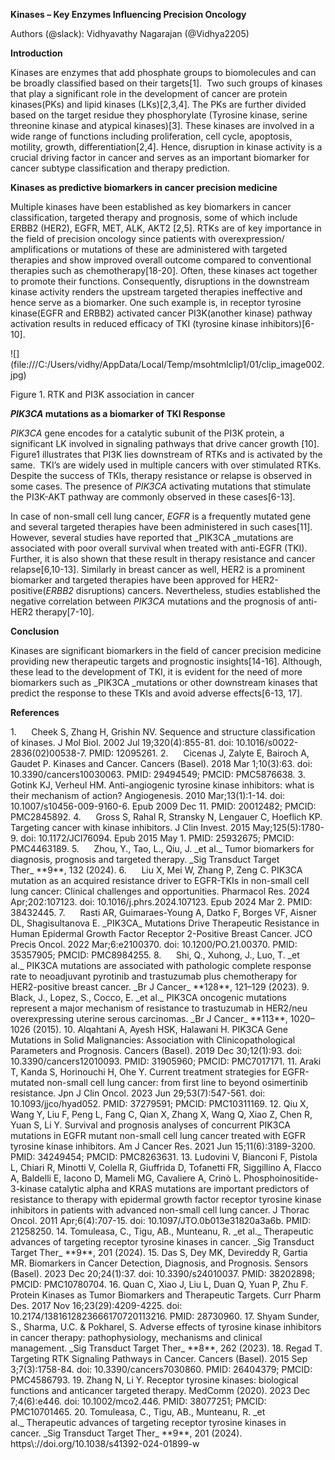 **Kinases – Key Enzymes Influencing Precision Oncology**

Authors (@slack): Vidhyavathy Nagarajan (@Vidhya2205)

**Introduction**

Kinases are enzymes that add phosphate groups to biomolecules and can be broadly classified based on their targets\[1].  Two such groups of kinases that play a significant role in the development of cancer are protein kinases(PKs) and lipid kinases (LKs)\[2,3,4]. The PKs are further divided based on the target residue they phosphorylate (Tyrosine kinase, serine threonine kinase and atypical kinases)\[3]. These kinases are involved in a wide range of functions including proliferation, cell cycle, apoptosis, motility, growth, differentiation\[2,4]. Hence, disruption in kinase activity is a crucial driving factor in cancer and serves as an important biomarker for cancer subtype classification and therapy prediction.

**Kinases as predictive biomarkers in cancer precision medicine**

Multiple kinases have been established as key biomarkers in cancer classification, targeted therapy and prognosis, some of which include ERBB2 (HER2), EGFR, MET, ALK, AKT2 \[2,5]. RTKs are of key importance in the field of precision oncology since patients with overexpression/ amplifications or mutations of these are administered with targeted therapies and show improved overall outcome compared to conventional therapies such as chemotherapy\[18-20]. Often, these kinases act together to promote their functions. Consequently, disruptions in the downstream kinase activity renders the upstream targeted therapies ineffective and hence serve as a biomarker. One such example is, in receptor tyrosine kinase(EGFR and ERBB2) activated cancer PI3K(another kinase) pathway activation results in reduced efficacy of TKI (tyrosine kinase inhibitors)\[6-10].

<!--[if gte vml 1]><v:shapetype id="_x0000_t75"
 coordsize="21600,21600" o:spt="75" o:preferrelative="t" path="m@4@5l@4@11@9@11@9@5xe"
 filled="f" stroked="f">
 <v:stroke joinstyle="miter"/>
 <v:formulas>
  <v:f eqn="if lineDrawn pixelLineWidth 0"/>
  <v:f eqn="sum @0 1 0"/>
  <v:f eqn="sum 0 0 @1"/>
  <v:f eqn="prod @2 1 2"/>
  <v:f eqn="prod @3 21600 pixelWidth"/>
  <v:f eqn="prod @3 21600 pixelHeight"/>
  <v:f eqn="sum @0 0 1"/>
  <v:f eqn="prod @6 1 2"/>
  <v:f eqn="prod @7 21600 pixelWidth"/>
  <v:f eqn="sum @8 21600 0"/>
  <v:f eqn="prod @7 21600 pixelHeight"/>
  <v:f eqn="sum @10 21600 0"/>
 </v:formulas>
 <v:path o:extrusionok="f" gradientshapeok="t" o:connecttype="rect"/>
 <o:lock v:ext="edit" aspectratio="t"/>
</v:shapetype><v:shape id="Picture_x0020_2" o:spid="_x0000_i1025" type="#_x0000_t75"
 style='width:381.5pt;height:149pt;visibility:visible;mso-wrap-style:square'>
 <v:imagedata src="file:///C:/Users/vidhy/AppData/Local/Temp/msohtmlclip1/01/clip_image001.jpg"
  o:title=""/>
</v:shape><![endif]--><!--[if !vml]-->![](file:///C:/Users/vidhy/AppData/Local/Temp/msohtmlclip1/01/clip_image002.jpg)<!--[endif]-->

Figure <!--[if supportFields]><span
style='mso-element:field-begin'></span><span style='mso-spacerun:yes'> </span>SEQ
Figure \* ARABIC <span style='mso-element:field-separator'></span><![endif]-->1<!--[if supportFields]><span style='mso-element:
field-end'></span><![endif]-->. RTK and PI3K association in cancer

**_PIK3CA_ mutations as a biomarker of TKI Response**

_PIK3CA_ gene encodes for a catalytic subunit of the PI3K protein, a significant LK involved in signaling pathways that drive cancer growth \[10].  Figure1 illustrates that PI3K lies downstream of RTKs and is activated by the same.  TKI’s are widely used in multiple cancers with over stimulated RTKs. Despite the success of TKIs, therapy resistance or relapse is observed in some cases. The presence of _PIK3CA_ activating mutations that stimulate the PI3K-AKT pathway are commonly observed in these cases\[6-13].&#x20;

In case of non-small cell lung cancer, _EGFR_ is a frequently mutated gene and several targeted therapies have been administered in such cases\[11]. However, several studies have reported that _PIK3CA _mutations are associated with poor overall survival when treated with anti-EGFR (TKI). Further, it is also shown that these result in therapy resistance and cancer relapse\[6,10-13]. Similarly in breast cancer as well, HER2 is a prominent biomarker and targeted therapies have been approved for HER2-positive(_ERBB2_ disruptions) cancers. Nevertheless, studies established the negative correlation between _PIK3CA_ mutations and the prognosis of anti-HER2 therapy\[7-10].

**Conclusion**

Kinases are significant biomarkers in the field of cancer precision medicine providing new therapeutic targets and prognostic insights\[14-16]. Although, these lead to the development of TKI, it is evident for the need of more biomarkers such as _PIK3CA _mutations or other downstream kinases that predict the response to these TKIs and avoid adverse effects\[6-13, 17].

**References**

<!--[if !supportLists]-->1.      <!--[endif]-->Cheek S, Zhang H, Grishin NV. Sequence and structure classification of kinases. J Mol Biol. 2002 Jul 19;320(4):855-81. doi: 10.1016/s0022-2836(02)00538-7. PMID: 12095261.

<!--[if !supportLists]-->2.      <!--[endif]-->Cicenas J, Zalyte E, Bairoch A, Gaudet P. Kinases and Cancer. Cancers (Basel). 2018 Mar 1;10(3):63. doi: 10.3390/cancers10030063. PMID: 29494549; PMCID: PMC5876638.

<!--[if !supportLists]-->3.      <!--[endif]-->Gotink KJ, Verheul HM. Anti-angiogenic tyrosine kinase inhibitors: what is their mechanism of action? Angiogenesis. 2010 Mar;13(1):1-14. doi: 10.1007/s10456-009-9160-6. Epub 2009 Dec 11. PMID: 20012482; PMCID: PMC2845892.

<!--[if !supportLists]-->4.      <!--[endif]-->Gross S, Rahal R, Stransky N, Lengauer C, Hoeflich KP. Targeting cancer with kinase inhibitors. J Clin Invest. 2015 May;125(5):1780-9. doi: 10.1172/JCI76094. Epub 2015 May 1. PMID: 25932675; PMCID: PMC4463189.

<!--[if !supportLists]-->5.      <!--[endif]-->Zhou, Y., Tao, L., Qiu, J. _et al._ Tumor biomarkers for diagnosis, prognosis and targeted therapy. _Sig Transduct Target Ther_ **9**, 132 (2024). <https://doi.org/10.1038/s41392-024-01823-2>

<!--[if !supportLists]-->6.      <!--[endif]-->Liu X, Mei W, Zhang P, Zeng C. PIK3CA mutation as an acquired resistance driver to EGFR-TKIs in non-small cell lung cancer: Clinical challenges and opportunities. Pharmacol Res. 2024 Apr;202:107123. doi: 10.1016/j.phrs.2024.107123. Epub 2024 Mar 2. PMID: 38432445.

<!--[if !supportLists]-->7.      <!--[endif]-->Rasti AR, Guimaraes-Young A, Datko F, Borges VF, Aisner DL, Shagisultanova E. _PIK3CA_ Mutations Drive Therapeutic Resistance in Human Epidermal Growth Factor Receptor 2-Positive Breast Cancer. JCO Precis Oncol. 2022 Mar;6:e2100370. doi: 10.1200/PO.21.00370. PMID: 35357905; PMCID: PMC8984255.

<!--[if !supportLists]-->8.      <!--[endif]-->Shi, Q., Xuhong, J., Luo, T. _et al._ PIK3CA mutations are associated with pathologic complete response rate to neoadjuvant pyrotinib and trastuzumab plus chemotherapy for HER2-positive breast cancer. _Br J Cancer_ **128**, 121–129 (2023). <https://doi.org/10.1038/s41416-022-02021-z>

<!--[if !supportLists]-->9.      <!--[endif]-->Black, J., Lopez, S., Cocco, E. _et al._ PIK3CA oncogenic mutations represent a major mechanism of resistance to trastuzumab in HER2/neu overexpressing uterine serous carcinomas. _Br J Cancer_ **113**, 1020–1026 (2015). <https://doi.org/10.1038/bjc.2015.306>

<!--[if !supportLists]-->10. <!--[endif]-->Alqahtani A, Ayesh HSK, Halawani H. PIK3CA Gene Mutations in Solid Malignancies: Association with Clinicopathological Parameters and Prognosis. Cancers (Basel). 2019 Dec 30;12(1):93. doi: 10.3390/cancers12010093. PMID: 31905960; PMCID: PMC7017171.

<!--[if !supportLists]-->11. <!--[endif]-->Araki T, Kanda S, Horinouchi H, Ohe Y. Current treatment strategies for EGFR-mutated non-small cell lung cancer: from first line to beyond osimertinib resistance. Jpn J Clin Oncol. 2023 Jun 29;53(7):547-561. doi: 10.1093/jjco/hyad052. PMID: 37279591; PMCID: PMC10311169.

<!--[if !supportLists]-->12. <!--[endif]-->Qiu X, Wang Y, Liu F, Peng L, Fang C, Qian X, Zhang X, Wang Q, Xiao Z, Chen R, Yuan S, Li Y. Survival and prognosis analyses of concurrent PIK3CA mutations in EGFR mutant non-small cell lung cancer treated with EGFR tyrosine kinase inhibitors. Am J Cancer Res. 2021 Jun 15;11(6):3189-3200. PMID: 34249454; PMCID: PMC8263631.

<!--[if !supportLists]-->13. <!--[endif]-->Ludovini V, Bianconi F, Pistola L, Chiari R, Minotti V, Colella R, Giuffrida D, Tofanetti FR, Siggillino A, Flacco A, Baldelli E, Iacono D, Mameli MG, Cavaliere A, Crinò L. Phosphoinositide-3-kinase catalytic alpha and KRAS mutations are important predictors of resistance to therapy with epidermal growth factor receptor tyrosine kinase inhibitors in patients with advanced non-small cell lung cancer. J Thorac Oncol. 2011 Apr;6(4):707-15. doi: 10.1097/JTO.0b013e31820a3a6b. PMID: 21258250.

<!--[if !supportLists]-->14. <!--[endif]-->Tomuleasa, C., Tigu, AB., Munteanu, R. _et al._ Therapeutic advances of targeting receptor tyrosine kinases in cancer. _Sig Transduct Target Ther_ **9**, 201 (2024). <https://doi.org/10.1038/s41392-024-01899-w>

<!--[if !supportLists]-->15. <!--[endif]-->Das S, Dey MK, Devireddy R, Gartia MR. Biomarkers in Cancer Detection, Diagnosis, and Prognosis. Sensors (Basel). 2023 Dec 20;24(1):37. doi: 10.3390/s24010037. PMID: 38202898; PMCID: PMC10780704.

<!--[if !supportLists]-->16. <!--[endif]-->Quan C, Xiao J, Liu L, Duan Q, Yuan P, Zhu F. Protein Kinases as Tumor Biomarkers and Therapeutic Targets. Curr Pharm Des. 2017 Nov 16;23(29):4209-4225. doi: 10.2174/1381612823666170720113216. PMID: 28730960.

<!--[if !supportLists]-->17. <!--[endif]-->Shyam Sunder, S., Sharma, U.C. & Pokharel, S. Adverse effects of tyrosine kinase inhibitors in cancer therapy: pathophysiology, mechanisms and clinical management. _Sig Transduct Target Ther_ **8**, 262 (2023). <https://doi.org/10.1038/s41392-023-01469-6>

<!--[if !supportLists]-->18. <!--[endif]-->Regad T. Targeting RTK Signaling Pathways in Cancer. Cancers (Basel). 2015 Sep 3;7(3):1758-84. doi: 10.3390/cancers7030860. PMID: 26404379; PMCID: PMC4586793.

<!--[if !supportLists]-->19. <!--[endif]-->Zhang N, Li Y. Receptor tyrosine kinases: biological functions and anticancer targeted therapy. MedComm (2020). 2023 Dec 7;4(6):e446. doi: 10.1002/mco2.446. PMID: 38077251; PMCID: PMC10701465.

<!--[if !supportLists]-->20. <!--[endif]-->Tomuleasa, C., Tigu, AB., Munteanu, R. _et al._ Therapeutic advances of targeting receptor tyrosine kinases in cancer. _Sig Transduct Target Ther_ **9**, 201 (2024). https\://doi.org/10.1038/s41392-024-01899-w
